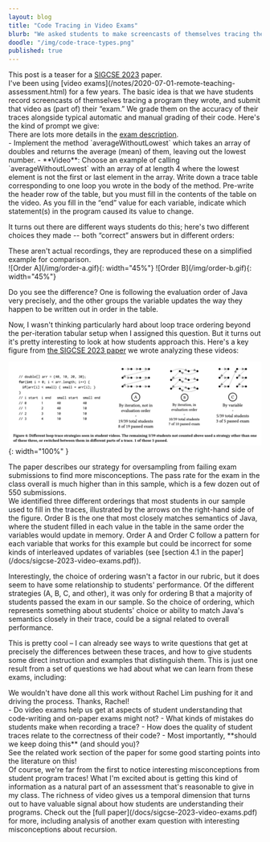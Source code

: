 ```yaml
---
layout: blog
title: "Code Tracing in Video Exams"
blurb: "We asked students to make screencasts of themselves tracing their programs for their exams, and were surprised to find..."
doodle: "/img/code-trace-types.png"
published: true
---
```


<div class="sidenote">This post is a teaser for a <a href="/docs/sigcse-2023-video-exams.pdf">SIGCSE 2023</a> paper.</div>
I've been using [video exams](/notes/2020-07-01-remote-teaching-assessment.html)
for a few years. The basic idea is that we have students record screencasts of
themselves tracing a program they wrote, and submit that video as (part of)
their “exam.” We grade them on the accuracy of their traces alongside typical
automatic and manual grading of their code. Here's the kind of prompt we give:

<div class="sidenote">There are lots more details in the <a href="https://ucsd-cse11-f21.github.io/assignments/exam2.html">exam description</a>.</div>
- Implement the method `averageWithoutLowest` which
takes an array of doubles and returns the average (mean) of them,
leaving out the lowest number.
- **Video**: Choose an example of calling `averageWithoutLowest` with an
array of at length 4 where the lowest element is not the first or
last element in the array. Write down a trace table corresponding
to one loop you wrote in the body of the method. Pre-write the header row of the
table, but you must fill in the contents of the table on the video. As you fill
in the “end” value for each variable, indicate which statement(s) in the program
caused its value to change.

It turns out there are different ways students do this; here's two different
choices they made -- both “correct” answers but in different orders:

<div class="sidenote">These aren't actual recordings, they are reproduced these
on a simplified example for comparison.</div>
![Order A](/img/order-a.gif){: width="45%"}
![Order B](/img/order-b.gif){: width="45%"}

Do you see the difference? One is following the evaluation order of Java very
precisely, and the other groups the variable updates the way they happen to be
written out in order in the table.

Now, I wasn't thinking particularly hard about loop trace ordering beyond the
per-iteration tabular setup when I assigned this question. But it turns out it's
pretty interesting to look at how students approach this. Here's a key figure
from [the SIGCSE 2023 paper](/docs/sigcse-2023-video-exams.pdf) we wrote
analyzing these videos:

![Loop Trace Figure](/img/loop-trace-figure.png){: width="100%" }

<div class="sidenote">The paper describes our strategy for oversampling from
failing exam submissions to find more misconceptions. The pass rate for the exam
in the class overall is much higher than in this sample, which is a few dozen
out of 550 submissions.</div> We identified three different orderings that most
students in our sample used to fill in the traces, illustrated by the arrows on
the right-hand side of the figure. Order B is the one that most closely matches
semantics of Java, where the student filled in each value in the table in the
same order the variables would update in memory.  Order A and Order C follow a
pattern for each variable that works for this example but could be incorrect for
some kinds of interleaved updates of variables (see [section 4.1 in the
paper](/docs/sigcse-2023-video-exams.pdf)).

Interestingly, the choice of ordering wasn't a factor in our rubric, but it does
seem to have some relationship to students' performance. Of the different
strategies (A, B, C, and other), it was only for ordering B that a majority of
students passed the exam in our sample. So the choice of ordering, which
represents something about students' choice or ability to match Java's semantics
closely in their trace, could be a signal related to overall performance.


This is pretty
cool – I can already see ways to write questions that get at precisely the
differences between these traces, and how to give students some direct
instruction and examples that distinguish them. This is just one result from a
set of questions we had about what we can learn from these exams, including:

<div class="sidenote">We wouldn't have done all this work without Rachel Lim
pushing for it and driving the process. Thanks, Rachel!</div> 
- Do video exams help us get at aspects of student understanding that
code-writing and on-paper exams might not?
- What kinds of mistakes do students make when recording a trace?
- How does the quality of student traces relate to the correctness of their
code?
- Most importantly, **should we keep doing this** (and should you)?

<div class="sidenote">See the related work section of the paper for some good
starting points into the literature on this!</div> Of course, we're far from the
first to notice interesting misconceptions from student program traces! What I'm
excited about is getting this kind of information as a natural part of an
assessment that's reasonable to give in my class. The richness of video gives us
a temporal dimension that turns out to have valuable signal about how students
are understanding their programs. Check out the [full
paper](/docs/sigcse-2023-video-exams.pdf) for more, including analysis of
another exam question with interesting misconceptions about recursion.